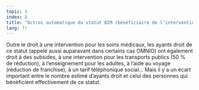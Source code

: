 ```yaml
---
topic: 1
index: 8
title: "Octroi automatique du statut BIM (bénéficiaire de l’intervention majorée) à tous les ayants droit."
lang: fr
---
```

Outre le droit à une intervention pour les soins médicaux, les ayants droit de
ce statut (appelé aussi auparavant dans certains cas OMNIO) ont également
droit à des subsides, à une intervention pour les transports publics (50 % de
réduction), à l’enseignement pour les adultes, à l’aide au voyage (réduction
de franchise), à un tarif téléphonique social… Mais il y a un écart important
entre le nombre estimé d’ayants droit et celui des personnes qui bénéficient
effectivement de ce statut.
